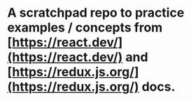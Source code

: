 # A scratchpad repo to practice examples / concepts from [https://react.dev/](https://react.dev/) and [https://redux.js.org/](https://redux.js.org/) docs.